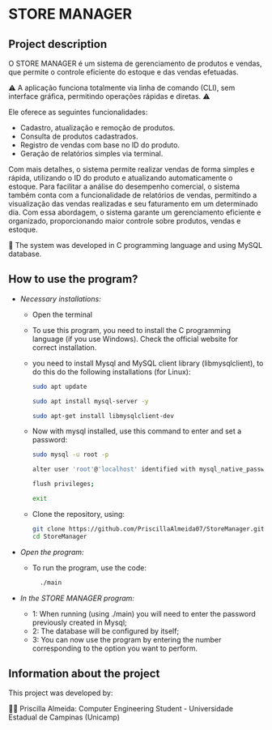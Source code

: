 # STORE MANAGER

## Project description
O STORE MANAGER  é um sistema de gerenciamento de produtos e vendas, que permite o controle eficiente do estoque e das vendas efetuadas. 

:warning: A aplicação funciona totalmente via linha de comando (CLI), sem interface gráfica, permitindo operações rápidas e diretas. :warning:

Ele oferece as seguintes funcionalidades:
  - Cadastro, atualização e remoção de produtos.
  - Consulta de produtos cadastrados.
  - Registro de vendas com base no ID do produto.
  - Geração de relatórios simples via terminal.
    
Com mais detalhes, o sistema permite realizar vendas de forma simples e rápida, utilizando o ID do produto e atualizando automaticamente o estoque. Para facilitar a análise do desempenho comercial, o sistema também conta com a funcionalidade de relatórios de vendas, permitindo a visualização das vendas realizadas e seu faturamento em um determinado dia.
Com essa abordagem, o sistema garante um gerenciamento eficiente e organizado, proporcionando maior controle sobre produtos, vendas e estoque.



:rocket: The system was developed in C programming language and using MySQL database.

## How to use the program?
- *Necessary installations:*
  - Open the terminal
  - To use this program, you need to install the C programming language (if you use Windows). Check the official website for correct installation.
  - you need to install Mysql and MySQL client library (libmysqlclient), to do this do the following installations (for Linux):
    
    ``` bash
    sudo apt update
    
    sudo apt install mysql-server -y

    sudo apt-get install libmysqlclient-dev

  - Now with mysql installed, use this command to enter and set a password:
    
    ``` bash
    sudo mysql -u root -p
    
    alter user 'root'@'localhost' identified with mysql_native_password by 'your_password';

    flush privileges;

    exit
    
  - Clone the repository, using:
    
    ``` bash
    git clone https://github.com/PriscillaAlmeida07/StoreManager.git
    cd StoreManager

- *Open the program:*  
  - To run the program, use the code:
    
    ```bash
      ./main
    
- *In the STORE MANAGER program:*
  
  - 1: When running (using ./main) you will need to enter the password previously created in Mysql;
  - 2: The database will be configured by itself;
  - 3: You can now use the program by entering the number corresponding to the option you want to perform.
   

## Information about the project
This project was developed by:

:woman_technologist: Priscilla Almeida: Computer Engineering Student - Universidade Estadual de Campinas (Unicamp)
